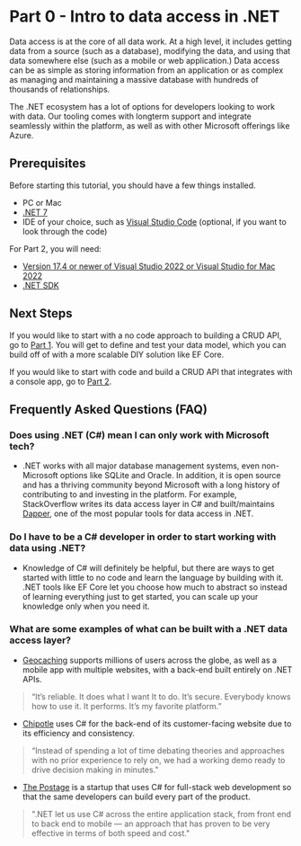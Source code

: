 # Part 0 - Intro to data access in .NET

Data access is at the core of all data work. At a high level, it includes getting data from a source (such as a database), modifying the data, and using that data somewhere else (such as a mobile or web application.) Data access can be as simple as storing information from an application or as complex as managing and maintaining a massive database with hundreds of thousands of relationships.

The .NET ecosystem has a lot of options for developers looking to work with data. Our tooling comes with longterm support and integrate seamlessly within the platform, as well as with other Microsoft offerings like Azure.

## Prerequisites

Before starting this tutorial, you should have a few things installed.

- PC or Mac
- [.NET 7](https://dotnet.microsoft.com/en-us/download/dotnet/7.0)
- IDE of your choice, such as [Visual Studio Code](https://code.visualstudio.com/) (optional, if you want to look through the code)

For Part 2, you will need:

- [Version 17.4 or newer of Visual Studio 2022 or Visual Studio for Mac 2022](https://visualstudio.microsoft.com/downloads/)
- [.NET SDK](https://dotnet.microsoft.com/en-us/download/visual-studio-sdks)

## Next Steps

If you would like to start with a no code approach to building a CRUD API, go to [Part 1](/part-1-dab/README.md). You will get to define and test your data model, which you can build off of with a more scalable DIY solution like EF Core.

If you would like to start with code and build a CRUD API that integrates with a console app, go to [Part 2](/part-2-efcore/).

## Frequently Asked Questions (FAQ)

### Does using .NET (C#) mean I can only work with Microsoft tech?

- .NET works with all major database management systems, even non-Microsoft options like SQLite and Oracle. In addition, it is open source and has a thriving community beyond Microsoft with a long history of contributing to and investing in the platform. For example, StackOverflow writes its data access layer in C# and built/maintains [Dapper](https://github.com/DapperLib/Dapper), one of the most popular tools for data access in .NET.

### Do I have to be a C# developer in order to start working with data using .NET?

- Knowledge of C# will definitely be helpful, but there are ways to get started with little to no code and learn the language by building with it. .NET tools like EF Core let you choose how much to abstract so instead of learning everything just to get started, you can scale up your knowledge only when you need it.

### What are some examples of what can be built with a .NET data access layer?

- [Geocaching](https://www.youtube.com/watch?v=xKnW6llLyig) supports millions of users across the globe, as well as a mobile app with multiple websites, with a back-end built entirely on .NET APIs.

> “It’s reliable. It does what I want It to do. It’s secure. Everybody knows how to use it. It performs. It’s my favorite platform.”

- [Chipotle](https://customers.microsoft.com/en-us/story/787157-chipotle-retailers-azure) uses C# for the back-end of its customer-facing website due to its efficiency and consistency.

> “Instead of spending a lot of time debating theories and approaches with no prior experience to rely on, we had a working demo ready to drive decision making in minutes."

- [The Postage]() is a startup that uses C# for full-stack web development so that the same developers can build every part of the product.

> ".NET let us use C# across the entire application stack, from front end to back end to mobile — an approach that has proven to be very effective in terms of both speed and cost."
